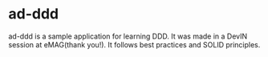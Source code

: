 ad-ddd 
========================

ad-ddd is a sample application for learning DDD. It was made in a DevIN session at eMAG(thank you!). 
It follows best practices and SOLID principles.